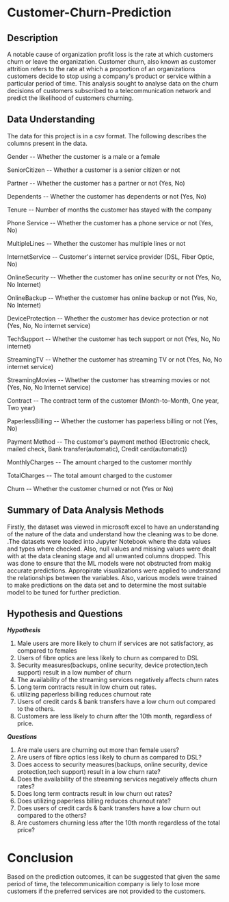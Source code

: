 # Customer-Churn-Prediction

## Description
A notable cause of organization profit loss is the rate at which customers churn or leave the organization. Customer churn, also known as customer attrition refers to the rate at which a proportion of an organizations customers decide to stop using a company's product or service within a particular period of time. This analysis sought to analyse data on the churn decisions of customers subscribed to a telecommunication network and predict the likelihood of customers churning.

## Data Understanding
The data for this project is in a csv format. The following describes the columns present in the data.

Gender -- Whether the customer is a male or a female

SeniorCitizen -- Whether a customer is a senior citizen or not

Partner -- Whether the customer has a partner or not (Yes, No)

Dependents -- Whether the customer has dependents or not (Yes, No)

Tenure -- Number of months the customer has stayed with the company

Phone Service -- Whether the customer has a phone service or not (Yes, No)

MultipleLines -- Whether the customer has multiple lines or not

InternetService -- Customer's internet service provider (DSL, Fiber Optic, No)

OnlineSecurity -- Whether the customer has online security or not (Yes, No, No Internet)

OnlineBackup -- Whether the customer has online backup or not (Yes, No, No Internet)

DeviceProtection -- Whether the customer has device protection or not (Yes, No, No internet service)

TechSupport -- Whether the customer has tech support or not (Yes, No, No internet)

StreamingTV -- Whether the customer has streaming TV or not (Yes, No, No internet service)

StreamingMovies -- Whether the customer has streaming movies or not (Yes, No, No Internet service)

Contract -- The contract term of the customer (Month-to-Month, One year, Two year)

PaperlessBilling -- Whether the customer has paperless billing or not (Yes, No)

Payment Method -- The customer's payment method (Electronic check, mailed check, Bank transfer(automatic), Credit card(automatic))

MonthlyCharges -- The amount charged to the customer monthly

TotalCharges -- The total amount charged to the customer

Churn -- Whether the customer churned or not (Yes or No)

## Summary of Data Analysis Methods
Firstly, the dataset was viewed in microsoft excel to have an understanding of the nature of the data and understand how the cleaning was to be done. .The datasets were loaded into Jupyter Notebook where the data values and types where checked. Also, null values and missing values were dealt with at the data cleaning stage and all unwanted columns dropped. This was done to ensure that the ML models were not obstructed from makig accurate predictions. Appropirate visualizations were applied to understand the relationships between the variables. Also, various models were trained to make predictions on the data set and to determine the most suitable model to be tuned for further prediction.


## Hypothesis and Questions
***Hypothesis***
1. Male users are more likely to churn if services are not satisfactory, as compared to females
2. Users of fibre optics are less likely to churn as compared  to DSL
3. Security measures(backups, online security, device protection,tech support) result in a low number of churn
4. The availability of the streaming services negatively affects churn rates
5. Long term contracts result in low churn out rates.
6. utilizing paperless billing reduces churnout rate
7. Users of credit cards & bank transfers have a low churn out compared to the others.
8. Customers are less likely to churn after the 10th month, regardless of price.

***Questions***
1. Are male users are churning out more than female users?
2. Are users of fibre optics less likely to churn as compared  to DSL?
3. Does access to security measures(backups, online security, device protection,tech support) result in a low churn rate?
4. Does the availability of the streaming services negatively affects churn rates?
5. Does long term contracts result in low churn out rates?
6. Does utilizing paperless billing reduces churnout rate?
7. Does users of credit cards & bank transfers have a low churn out compared to the others?
8. Are customers churning less after the 10th month regardless of the total price?

# Conclusion
Based on the prediction outcomes, it can be suggested that given the same period of time, the telecommunicaition company is liely to lose more customers if the preferred services are not provided to the customers.

